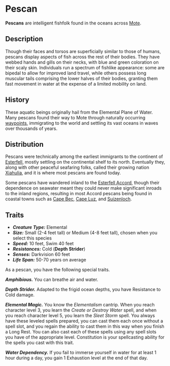 # Pescan

**Pescans** are intelligent fishfolk found in the oceans across [Mote](../../../ch-1-welcome-to-mote/cosmology/mote.md).

## Description

Though their faces and torsos are superficially similar to those of humans, pescans display aspects of fish across the rest of their bodies. They have webbed hands and gills on their necks, with blue and green coloration on their scaly skin. Individuals run a spectrum of fishlike appearance: some are bipedal to allow for improved land travel, while others possess long muscular tails comprising the lower halves of their bodies, granting them fast movement in water at the expense of a limited mobility on land.

## History

These aquatic beings originally hail from the Elemental Plane of Water. Many pescans found their way to Mote through naturally occurring [waypoints](../../../ch-3-stories-of-mote/watpoints.md), immigrating to the world and settling its vast oceans in waves over thousands of years.

## Distribution

Pescans were technically among the earliest immigrants to the continent of [Esterfell](../../../ch-4-esterfell-gazetteer/esterfell/), mostly settling on the continental shelf to its north. Eventually they, along with other peaceful seafaring folks, called their growing nation [Xiahulia](../../../ch-2-people-of-mote/societies/xiahulia.md), and it is where most pescans are found today.

Some pescans have wandered inland to the [Esterfell Accord](../../../ch-2-people-of-mote/societies/esterfell-accord/), though their dependence on seawater meant they could never make significant inroads to the inland regions, resulting in most Accord pescans being found in coastal towns such as [Cape Bec](../../../ch-2-people-of-mote/societies/esterfell-accord/cape-bec/), [Cape Luz](../../../ch-2-people-of-mote/societies/esterfell-accord/cape-luz.md), and [Suizenloch](../../../ch-2-people-of-mote/societies/esterfell-accord/suizenloch.md).

## Traits

- _**Creature Type:**_ Elemental
- _**Size:**_ Small (2-4 feet tall) or Medium (4-8 feet tall), chosen when you select this species
- _**Speed:**_ 10 feet, Swim 40 feet
- _**Resistances:**_ Cold (**Depth Strider**)
- _**Senses:**_ Darkvision 60 feet
- _**Life Span:**_ 50-70 years on average

As a pescan, you have the following special traits.

_**Amphibious.**_ You can breathe air and water.

_**Depth Strider.**_ Adapted to the frigid ocean depths, you have Resistance to Cold damage.

_**Elemental Magic.**_ You know the _Elementalism_ cantrip. When you reach character level 3, you learn the _Create or Destroy Water_ spell, and when you reach character level 5, you learn the _Sleet Storm_ spell. You always have these leveled spells prepared, you can cast them each once without a spell slot, and you regain the ability to cast them in this way when you finish a Long Rest. You can also cast each of these spells using any spell slots you have of the appropriate level. Constitution is your spellcasting ability for the spells you cast with this trait.

_**Water Dependency.**_ If you fail to immerse yourself in water for at least 1 hour during a day, you gain 1 Exhaustion level at the end of that day.

